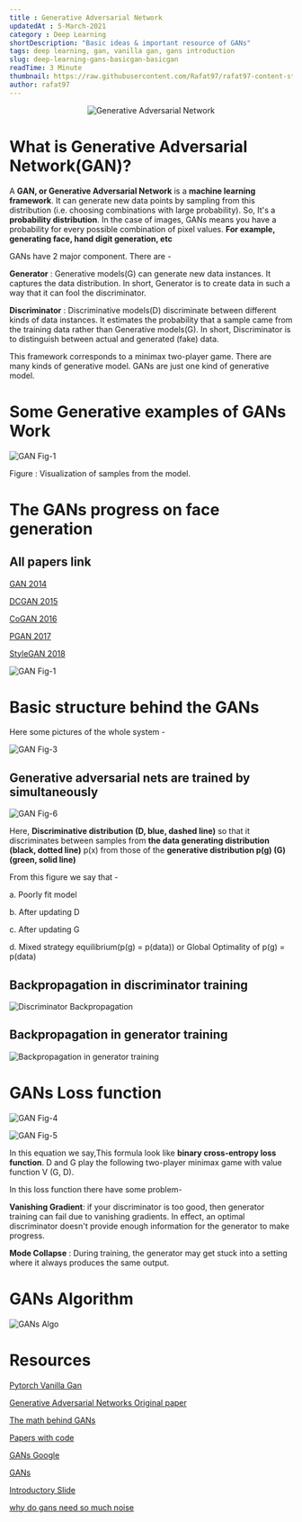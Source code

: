 ```yaml
---
title : Generative Adversarial Network
updatedAt : 5-March-2021
category : Deep Learning
shortDescription: "Basic ideas & important resource of GANs"
tags: deep learning, gan, vanilla gan, gans introduction
slug: deep-learning-gans-basicgan-basicgan
readTime: 3 Minute
thumbnail: https://raw.githubusercontent.com/Rafat97/rafat97-content-static/main/Deep-Learning/GANs/BasicGAN/images/11.webp
author: rafat97
---
```


<p align="center"><img src="https://raw.githubusercontent.com/Rafat97/rafat97-content-static/main/Deep-Learning/GANs/BasicGAN/images/11.webp" title="Generative Adversarial Network" alt="Generative Adversarial Network"></p>

# What is Generative Adversarial Network(GAN)?

A **GAN, or Generative Adversarial Network** is a **machine learning framework**. It can generate new data points by sampling from this distribution (i.e. choosing combinations with large probability). So, It's a  **probability distribution**. In the case of images, GANs means you have a probability for every possible combination of pixel values. **For example, generating face, hand digit generation, etc**

GANs have 2 major component. There are - 

**Generator** : Generative models(G) can generate new data instances. It captures the data distribution. In short,   Generator is to create data in such a way that it can fool the discriminator.

**Discriminator**  : Discriminative models(D) discriminate between different kinds of data instances. It estimates
the probability that a sample came from the training data rather than Generative models(G). In short, Discriminator is to distinguish between actual and generated (fake) data.

This
framework corresponds to a minimax two-player game. There are many kinds of generative model. GANs are just one kind of generative model.

# Some  Generative examples of GANs Work

![GAN Fig-1](https://raw.githubusercontent.com/Rafat97/rafat97-content-static/main/Deep-Learning/GANs/BasicGAN/images/3.png)

Figure : Visualization of samples from the model.

# The GANs progress on face generation

## All papers link
[GAN 2014](https://arxiv.org/abs/1406.2661)

[DCGAN 2015](https://arxiv.org/abs/1511.06434)

[CoGAN 2016](https://arxiv.org/abs/1606.07536)

[PGAN 2017](https://arxiv.org/abs/1710.10196)

[StyleGAN 2018](https://arxiv.org/abs/1812.04948)

![GAN Fig-1](https://raw.githubusercontent.com/Rafat97/rafat97-content-static/main/Deep-Learning/GANs/BasicGAN/images/10.jpg)



# Basic structure behind the GANs

Here some pictures of the whole system -

<!-- ![GAN Fig-2](./images/1.svg) -->

![GAN Fig-3](https://raw.githubusercontent.com/Rafat97/rafat97-content-static/main/Deep-Learning/GANs/BasicGAN/images/2.png)

## Generative adversarial nets are trained by simultaneously
![GAN Fig-6](https://raw.githubusercontent.com/Rafat97/rafat97-content-static/main/Deep-Learning/GANs/BasicGAN/images/6.png)

Here, 
**Discriminative distribution (D, blue, dashed line)** so that it discriminates between samples from **the data generating distribution (black, dotted line)** p(x) from those of the **generative distribution p(g) (G) (green, solid line)**

From this figure we say that -

a. Poorly fit model

b. After updating D

c. After updating G

d. Mixed strategy equilibrium(p(g) = p(data)) or Global Optimality of p(g) = p(data)


## Backpropagation in  discriminator training
![Discriminator Backpropagation](https://raw.githubusercontent.com/Rafat97/rafat97-content-static/main/Deep-Learning/GANs/BasicGAN/images/9.svg)

## Backpropagation in generator training
![Backpropagation in generator training](https://raw.githubusercontent.com/Rafat97/rafat97-content-static/main/Deep-Learning/GANs/BasicGAN/images/8.svg)


# GANs Loss function

![GAN Fig-4](https://raw.githubusercontent.com/Rafat97/rafat97-content-static/main/Deep-Learning/GANs/BasicGAN/images/5.png)

![GAN Fig-5](https://raw.githubusercontent.com/Rafat97/rafat97-content-static/main/Deep-Learning/GANs/BasicGAN/images/4.png)


In this equation we say,This formula look like **binary cross-entropy loss function**. D and G play the following two-player minimax game with value function V (G, D).

In this loss function there have some problem-

**Vanishing Gradient**: if your discriminator is too good, then generator training can fail due to vanishing gradients. In effect, an optimal discriminator doesn't provide enough information for the generator to make progress.

**Mode Collapse** : During training, the generator may get stuck into a setting where it always produces the same output.

# GANs Algorithm

![GANs Algo](https://raw.githubusercontent.com/Rafat97/rafat97-content-static/main/Deep-Learning/GANs/BasicGAN/images/7.png)


# Resources

[Pytorch Vanilla Gan](https://www.kaggle.com/rafat97/pytorch-vanilla-gan)

[Generative Adversarial Networks Original paper](https://arxiv.org/abs/1406.2661)

[The math behind GANs](https://towardsdatascience.com/the-math-behind-gans-generative-adversarial-networks-3828f3469d9c)

[Papers with code](https://paperswithcode.com/method/gan)

[GANs Google](https://developers.google.com/machine-learning/gan/)

[GANs](https://drive.google.com/drive/folders/1lHtjHQ8K7aemRQAnYMylrrwZp6Bsqqrb)

[Introductory Slide](https://www.slideshare.net/jongwookkim/a-short-introduction-to-generative-adversarial-networks)

[why do gans need so much noise](https://towardsdatascience.com/why-do-gans-need-so-much-noise-1eae6c0fb177)